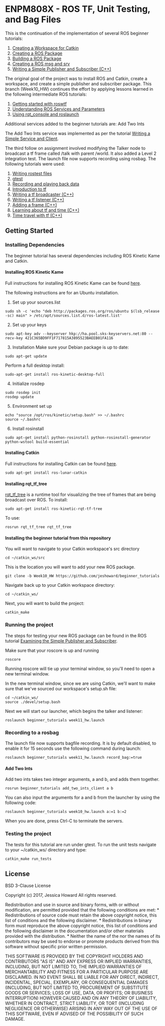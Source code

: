 # ENPM808X - ROS TF, Unit Testing, and Bag Files
This is the continuation of the implementation of several ROS beginner tutorials:
1. [Creating a Workspace for Catkin](http://wiki.ros.org/catkin/Tutorials/create_a_workspace)
2. [Creating a ROS Package](http://wiki.ros.org/ROS/Tutorials/CreatingPackage)
3. [Building a ROS Package](http://wiki.ros.org/ROS/Tutorials/BuildingPackages)
4. [Creating a ROS msg and srv](http://wiki.ros.org/ROS/Tutorials/CreatingMsgAndSrv)
5. [Writing a Simple Publisher and Subscriber (C++)](http://wiki.ros.org/ROS/Tutorials/WritingPublisherSubscriber%28c%2B%2B%29)

The original goal of the project was to install ROS and Catkin, create a workspace, and create a simple publisher and subscriber package. This branch (Week10_HW) continues the effort by applying lessons learned in the following intermediate ROS tutorials:
1. [Getting started with roswtf](http://wiki.ros.org/ROS/Tutorials/Getting%20started%20with%20roswtf)
2. [Understanding ROS Services and Parameters](http://wiki.ros.org/ROS/Tutorials/UnderstandingServicesParams)
3. [Using rqt_console and roslaunch](http://wiki.ros.org/ROS/Tutorials/UsingRqtconsoleRoslaunch)

Additional services added to the beginner tutorials are: Add Two Ints

The Add Two Ints service was implemented as per the tutorial [Writing a Simple Service and Client](http://wiki.ros.org/ROS/Tutorials/WritingServiceClient%28c%2B%2B%29). 

The third follow on assignment involved modifying the Talker node to broadcast a tf frame called /talk with parent /world. It also added a Level 2 integration test. The launch file now supports recording using rosbag. The following tutorials were used:
1. [Writing rostest files](http://wiki.ros.org/rostest/Writing)
2. [gtest](http://wiki.ros.org/gtest)
3. [Recording and playing back data](http://wiki.ros.org/ROS/Tutorials/Recording%20and%20playing%20back%20data)
4. [Introduction to tf](http://wiki.ros.org/tf/Tutorials/Introduction%20to%20tf)
5. [Writing a tf broadcaster (C++)](http://wiki.ros.org/tf/Tutorials/Writing%20a%20tf%20broadcaster%20%28C%2B%2B%29)
6. [Writing a tf listener (C++)](http://wiki.ros.org/tf/Tutorials/Writing%20a%20tf%20listener%20%28C%2B%2B%29)
7. [Adding a frame (C++)](http://wiki.ros.org/tf/Tutorials/Adding%20a%20frame%20%28C%2B%2B%29)
8. [Learning about tf and time (C++)](http://wiki.ros.org/tf/Tutorials/tf%20and%20Time%20%28C%2B%2B%29)
9. [Time travel with tf (C++)](http://wiki.ros.org/tf/Tutorials/Time%20travel%20with%20tf%20%28C%2B%2B%29)

## Getting Started

### Installing Dependencies
The beginner tutorial has several dependencies including ROS Kinetic Kame and Catkin.

#### Installing ROS Kinetic Kame
Full instructions for installing ROS Kinetic Kame can be found [here](http://wiki.ros.org/kinetic/Installation).

The following instructions are for an Ubuntu installation.

1. Set up your sources.list
```
sudo sh -c 'echo "deb http://packages.ros.org/ros/ubuntu $(lsb_release -sc) main" > /etc/apt/sources.list.d/ros-latest.list'
```

2. Set up your keys
```http://wiki.ros.org/gtest
sudo apt-key adv --keyserver hkp://ha.pool.sks-keyservers.net:80 --recv-key 421C365BD9FF1F717815A3895523BAEEB01FA116
```

3. Installation
Make sure your Debian package is up to date:
```
sudo apt-get update
```

Perform a full desktop install:
```
sudo-apt-get install ros-kinetic-desktop-full
```

4. Initialize rosdep
```
sudo rosdep init
rosdep update
```

5. Environment set up
```
echo "source /opt/ros/kinetic/setup.bash" >> ~/.bashrc
source ~/.bashrc
```

6. Install rosinstall
```
sudo apt-get install python-rosinstall python-rosinstall-generator python-wstool build-essential
```

#### Installing Catkin
Full instructions for installing Catkin can be found [here](www.ros.org/wiki/catkin#Installing_catkin).

```
sudo apt-get install ros-lunar-catkin
```

#### Installing rqt_tf_tree
[rqt_tf_tree](http://wiki.ros.org/rqt_tf_tree) is a runtime tool for visualizing the tree of frames that are being broadcast over ROS. To install:
```
sudo apt-get install ros-kinetic-rqt-tf-tree
```

To use:
```
rosrun rqt_tf_tree rqt_tf_tree
```


#### Installing the beginner tutorial from this repository
You will want to navigate to your Catkin workspace's src directory
```
cd ~/catkin_ws/src
```
This is the location you will want to add your new ROS package.
```
git clone -b Week10_HW https://github.com/jeshoward/beginner_tutorials
```

Navigate back up to your Catkin workspace directory:
```
cd ~/catkin_ws/
```

Next, you will want to build the project:
```
catkin_make
```

### Running the project
The steps for testing your new ROS package can be found in the ROS tutorial [Examining the Simple Publisher and Subscriber](http://wiki.ros.org/ROS/Tutorials/ExaminingPublisherSubscriber).

Make sure that your roscore is up and running
```
roscore
```
Running roscore will tie up your terminal window, so you'll need to open a new terminal window.

In the new terminal window, since we are using Catkin, we'll want to make sure that we've sourced our workspace's setup.sh file:
```
cd ~/catkin_ws/
source ./devel/setup.bash
```

Next we will start our launcher, which begins the talker and listener:
```
roslaunch beginner_tutorials week11_hw.launch
```

### Recording to a rosbag
The launch file now supports bagfile recording. It is by default disabled, to enable it for 15 seconds use the following command during launch:
```
roslaunch beginner_tutorials week11_hw.launch record_bag:=true
```

#### Add Two Ints
Add two ints takes two integer arguments, a and b, and adds them together.
```
rosrun beginner_tutorials add_two_ints_client a b
```

You can also input the arguments for a and b from the launcher by using the following code:
```
roslaunch beginner_tutorials week10_hw.launch a:=1 b:=2
```

When you are done, press Ctrl-C to terminate the servers.

### Testing the project
The tests for this tutorial are run under gtest. To run the unit tests navigate to your ~/catkin_ws/ directory and type:
```
catkin_make run_tests
```

## License
BSD 3-Clause License

Copyright (c) 2017, Jessica Howard
All rights reserved.

Redistribution and use in source and binary forms, with or without
modification, are permitted provided that the following conditions are met:
    * Redistributions of source code must retain the above copyright
      notice, this list of conditions and the following disclaimer.
    * Redistributions in binary form must reproduce the above copyright
      notice, this list of conditions and the following disclaimer in the
      documentation and/or other materials provided with the distribution.
    * Neither the name of the <organization> nor the
      names of its contributors may be used to endorse or promote products
      derived from this software without specific prior written permission.

THIS SOFTWARE IS PROVIDED BY THE COPYRIGHT HOLDERS AND CONTRIBUTORS "AS IS" AND
ANY EXPRESS OR IMPLIED WARRANTIES, INCLUDING, BUT NOT LIMITED TO, THE IMPLIED
WARRANTIES OF MERCHANTABILITY AND FITNESS FOR A PARTICULAR PURPOSE ARE
DISCLAIMED. IN NO EVENT SHALL <COPYRIGHT HOLDER> BE LIABLE FOR ANY
DIRECT, INDIRECT, INCIDENTAL, SPECIAL, EXEMPLARY, OR CONSEQUENTIAL DAMAGES
(INCLUDING, BUT NOT LIMITED TO, PROCUREMENT OF SUBSTITUTE GOODS OR SERVICES;
LOSS OF USE, DATA, OR PROFITS; OR BUSINESS INTERRUPTION) HOWEVER CAUSED AND
ON ANY THEORY OF LIABILITY, WHETHER IN CONTRACT, STRICT LIABILITY, OR TORT
(INCLUDING NEGLIGENCE OR OTHERWISE) ARISING IN ANY WAY OUT OF THE USE OF THIS
SOFTWARE, EVEN IF ADVISED OF THE POSSIBILITY OF SUCH DAMAGE.

